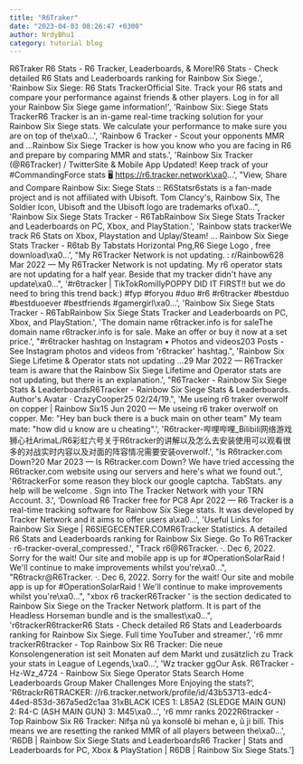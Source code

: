 ```yaml
---
title: "R6Traker"
date: "2023-04-03 08:26:47 +0300"
author: NrdyBhu1
category: tutorial blog
---
```

R6Traker
R6 Stats - R6 Tracker, Leaderboards, & More!R6 Stats - Check detailed R6 Stats and Leaderboards ranking for Rainbow Six Siege.', 'Rainbow Six Siege: R6 Stats TrackerOfficial Site. Track your R6 stats and compare your performance against friends & other players. Log in for all your Rainbow Six Siege game information!', 'Rainbow Six: Siege Stats TrackerR6 Tracker is an in-game real-time tracking solution for your Rainbow Six Siege stats. We calculate your performance to make sure you are on top of the\xa0...', 'Rainbow 6 Tracker - Scout your opponents MMR and ...Rainbow Six Siege Tracker is how you know who you are facing in R6 and prepare by comparing MMR and stats.', 'Rainbow Six Tracker (@R6Tracker) / TwitterSite & Mobile App Updated! Keep track of your #CommandingForce stats 🖥️ https://r6.tracker.network\xa0...', "View, Share and Compare Rainbow Six: Siege Stats :: R6Statsr6stats is a fan-made project and is not affiliated with Ubisoft. Tom Clancy's, Rainbow Six, The Soldier Icon, Ubisoft and the Ubisoft logo are trademarks of\xa0...", 'Rainbow Six Siege Stats Tracker - R6TabRainbow Six Siege Stats Tracker and Leaderboards on PC, Xbox, and PlayStation.', 'Rainbow stats trackerWe track R6 Stats on Xbox, Playstation and Uplay/Steam! ... Rainbow Six Siege Stats Tracker - R6tab By Tabstats Horizontal Png,R6 Siege Logo , free download\xa0...', "My R6Tracker Network is not updating. : r/Rainbow628 Mar 2022 — My R6Tracker Network is not updating. My r6 operator stats are not updating for a half year. Beside that my tracker didn't have any update\xa0...", '#r6tracker | TikTokRomillyPOPPY DID IT FIRST!! but we do need to bring this trend back:)   #fyp #foryou #duo #r6 #r6tracker #bestduo #bestduoever #bestfriends #gamergirl\xa0...', 'Rainbow Six Siege Stats Tracker - R6TabRainbow Six Siege Stats Tracker and Leaderboards on PC, Xbox, and PlayStation.', 'The domain name r6tracker.info is for saleThe domain name r6tracker.info is for sale. Make an offer or buy it now at a set price.', "#r6tracker hashtag on Instagram • Photos and videos203 Posts - See Instagram photos and videos from 'r6tracker' hashtag.", 'Rainbow Six Siege Lifetime & Operator stats not updating ...29 Mar 2022 — R6Tracker team is aware that the Rainbow Six Siege Lifetime and Operator stats are not updating, but there is an explanation.', "R6Tracker - Rainbow Six Siege Stats & LeaderboardsR6Tracker - Rainbow Six Siege Stats & Leaderboards. Author's Avatar · CrazyCooper25 02/24/19.", 'Me useing r6 traker overwolf on copper | Rainbow Six15 Jun 2020 — Me useing r6 traker overwolf on copper. Me: "Hey ban buck there is a buck main on other team" My team mate: "how did u know are u cheating".', 'R6tracker-哔哩哔哩_Bilibili网络游戏狮心社ArimaL/R6彩虹六号关于R6tracker的讲解以及怎么去安装使用可以观看很多的对战实时内容以及对面的阵容情况需要安装overwolf.', "Is R6tracker.com Down?20 Mar 2023 — Is R6tracker.com Down? We have tried accessing the R6tracker.com website using our servers and here's what we found out.", 'R6trackerFor some reason they block our google captcha. TabStats. any help will be welcome . Sign into The Tracker Network with your TRN Account. 3.', 'Download R6 Tracker free for PC8 Apr 2022 — R6 Tracker is a real-time tracking software for Rainbow Six Siege stats. It was developed by Tracker Network and it aims to offer users a\xa0...', 'Useful Links for Rainbow Six Siege | R6SIEGECENTER.COMR6Tracker Statistics. A detailed R6 Stats and Leaderboards ranking for Rainbow Six Siege. Go To R6Tracker · r6-tracker-overal_compressed.', "Track r6@R6Tracker. ·. Dec 6, 2022. Sorry for the wait! Our site and mobile app is up for #OperationSolarRaid ! We'll continue to make improvements whilst you're\xa0...", "R6trackr@R6Tracker. ·. Dec 6, 2022. Sorry for the wait! Our site and mobile app is up for #OperationSolarRaid ! We'll continue to make improvements whilst you're\xa0...", "xbox r6 trackerR6Tracker ' is the section dedicated to Rainbow Six Siege on the Tracker Network platform. It is part of the Headless Horseman bundle and is the smallest\xa0...", 'r6trackerR6trackerR6 Stats - Check detailed R6 Stats and Leaderboards ranking for Rainbow Six Siege. Full time YouTuber and streamer.', 'r6 mmr trackerR6tracker - Top Rainbow Six R6 Tracker: Die neue Konsolengeneration ist seit Monaten auf dem Markt und zusätzlich zu Track your stats in League of Legends,\xa0...', 'Wz tracker ggOur Ask. R6Tracker - Hz-Wz_4724 - Rainbow Six Siege Operator Stats Search Home Leaderboards Group Maker Challenges More Enjoying the stats?', 'R6trackrR6TRACKER: //r6.tracker.network/profile/id/43b53713-edc4-44ed-853d-367a5ed2c1aa 31xBLACK ICES 1: L85A2 (SLEDGE MAIN GUN) 2: R4-C (ASH MAIN GUN) 3: M45\xa0...', 'r6 mmr ranks 2022R6tracker - Top Rainbow Six R6 Tracker: Nifşa nû ya konsolê bi mehan e, û ji bilî. This means we are resetting the ranked MMR of all players between the\xa0...', 'R6DB | Rainbow Six Siege Stats and LeaderboardsR6 Tracker | Stats and Leaderboards for PC, Xbox & PlayStation | R6DB | Rainbow Six Siege Stats.']